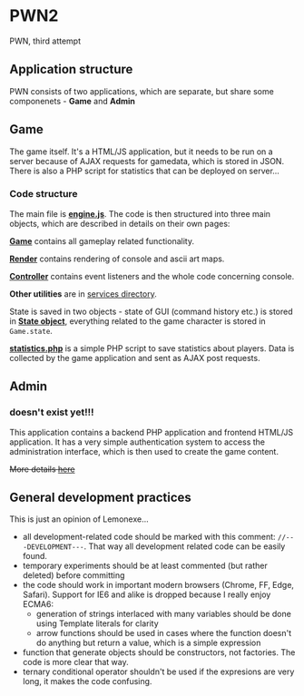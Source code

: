 # PWN2
PWN, third attempt

## Application structure
PWN consists of two applications, which are separate, but share some componenets - **Game** and **Admin**

## Game
The game itself. It's a HTML/JS application, but it needs to be run on a server because of AJAX requests for gamedata, which is stored in JSON.
There is also a PHP script for statistics that can be deployed on server...

### Code structure
The main file is [**engine.js**](wiki/engine.md). The code is then structured into three main objects, which are described in details on their own pages:

[**Game**](wiki/game.md) contains all gameplay related functionality.

[**Render**](wiki/render.md) contains rendering of console and ascii art maps.

[**Controller**](wiki/controller.md) contains event listeners and the whole code concerning console.

**Other utilities** are in [services directory](wiki/services).

State is saved in two objects - state of GUI (command history etc.) is stored in [**State object**](wiki/engine.md), everything related to the game character is stored in `Game.state`.

[**statistics.php**](wiki/statistics.md) is a simple PHP script to save statistics about players. Data is collected by the game application and sent as AJAX post requests.

## Admin
### doesn't exist yet!!!
This application contains a backend PHP application and frontend HTML/JS application.
It has a very simple authentication system to access the administration interface, which is then used to create the game content.

~~More details [here](wiki/admin.md)~~

## General development practices
This is just an opinion of Lemonexe...
- all development-related code should be marked with this comment: `//---DEVELOPMENT---`. That way all development related code can be easily found.
- temporary experiments should be at least commented (but rather deleted) before committing
- the code should work in important modern browsers (Chrome, FF, Edge, Safari). Support for IE6 and alike is dropped because I really enjoy ECMA6:
  - generation of strings interlaced with many variables should be done using Template literals for clarity
  - arrow functions should be used in cases where the function doesn't do anything but return a value, which is a simple expression
- function that generate objects should be constructors, not factories. The code is more clear that way.
- ternary conditional operator shouldn't be used if the expresions are very long, it makes the code confusing.
